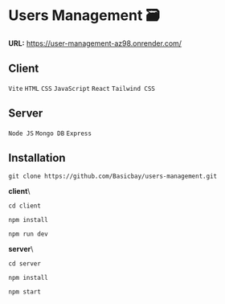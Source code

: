# Users Management 🗃
**URL:** https://user-management-az98.onrender.com/

## Client
`Vite` `HTML` `CSS` `JavaScript` `React` `Tailwind CSS`
## Server
 `Node JS` `Mongo DB` `Express`

## Installation
```console
git clone https://github.com/Basicbay/users-management.git
```
**client**\
```console
cd client
```
```console
npm install
```
```console
npm run dev
```
**server**\
```console
cd server
```
```console
npm install
```
```console
npm start
```
